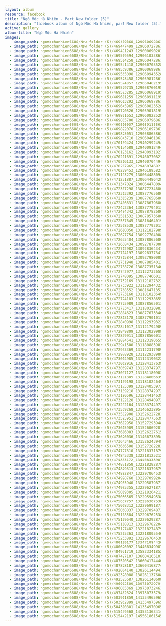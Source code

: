 ```yaml
---
layout: album
resource: facebook
title: "Ngô Mộc Hà Nhiên - Part New folder (5)"
description: "facebook album of Ngô Mộc Hà Nhiên, part New folder (5)."
active: gallery
album-title: "Ngô Mộc Hà Nhiên"
images:
  - image_path: ngomochanhien6688/New folder (5)/469430368_1290606988618426_6262079856150860897_n.jpg
  - image_path: ngomochanhien6688/New folder (5)/469447499_1290607278618397_2992763468235548116_n.jpg
  - image_path: ngomochanhien6688/New folder (5)/469491243_1290006902011768_8259397108008814932_n.jpg
  - image_path: ngomochanhien6688/New folder (5)/469509594_1290610338618091_6711427204452702224_n.jpg
  - image_path: ngomochanhien6688/New folder (5)/469514258_1290604728618652_4952870117808753013_n.jpg
  - image_path: ngomochanhien6688/New folder (5)/469541418_1290607035285088_7010942496658613099_n.jpg
  - image_path: ngomochanhien6688/New folder (5)/469559386_1290006998678425_5141610676172631873_n.jpg
  - image_path: ngomochanhien6688/New folder (5)/469565098_1290609435284848_4912164396247843127_n.jpg
  - image_path: ngomochanhien6688/New folder (5)/469573458_1290598128619312_2801265947144442880_n.jpg
  - image_path: ngomochanhien6688/New folder (5)/469574957_1290604621951996_3872383287429856174_n.jpg
  - image_path: ngomochanhien6688/New folder (5)/469579735_1290587601953698_3555771748579002847_n.jpg
  - image_path: ngomochanhien6688/New folder (5)/469583285_1290606891951769_6418396229061066410_n.jpg
  - image_path: ngomochanhien6688/New folder (5)/469611259_1290609111951547_7373756836977067936_n.jpg
  - image_path: ngomochanhien6688/New folder (5)/469613292_1290606978618427_5158824595924175704_n.jpg
  - image_path: ngomochanhien6688/New folder (5)/469645965_1290608235284968_8670589551553444325_n.jpg
  - image_path: ngomochanhien6688/New folder (5)/469720526_1290590181953440_537871175747829509_n.jpg
  - image_path: ngomochanhien6688/New folder (5)/469801653_1290608225284969_5130976980006855598_n.jpg
  - image_path: ngomochanhien6688/New folder (5)/469805700_1290607968618328_4024647490742539820_n.jpg
  - image_path: ngomochanhien6688/New folder (5)/469816037_1290591188620006_8253125006229523433_n.jpg
  - image_path: ngomochanhien6688/New folder (5)/469822070_1290610978618027_7100694934348475325_n.jpg
  - image_path: ngomochanhien6688/New folder (5)/469823051_1290588658620259_90091450450095687_n.jpg
  - image_path: ngomochanhien6688/New folder (5)/469843710_1290604618618663_187020891702791275_n.jpg
  - image_path: ngomochanhien6688/New folder (5)/470139424_1294029924942799_281419039553756213_n.jpg
  - image_path: ngomochanhien6688/New folder (5)/470174688_1294009124944879_8550025583991999930_n.jpg
  - image_path: ngomochanhien6688/New folder (5)/470193162_1294009318278193_7694439943037492978_n.jpg
  - image_path: ngomochanhien6688/New folder (5)/470211691_1294607708218354_7184862557358924898_n.jpg
  - image_path: ngomochanhien6688/New folder (5)/470216133_1294007044945087_931660007991118373_n.jpg
  - image_path: ngomochanhien6688/New folder (5)/470217965_1294607468218378_216647744390055061_n.jpg
  - image_path: ngomochanhien6688/New folder (5)/470229453_1294618958217229_8095115475263926246_n.jpg
  - image_path: ngomochanhien6688/New folder (5)/471193279_1300644880947970_9141518276055751004_n.jpg
  - image_path: ngomochanhien6688/New folder (5)/471271887_1300644864281305_3416471961681737476_n.jpg
  - image_path: ngomochanhien6688/New folder (5)/471347024_1300644780947980_9166342751141469701_n.jpg
  - image_path: ngomochanhien6688/New folder (5)/472307298_1308772346801890_593367872696068237_n.jpg
  - image_path: ngomochanhien6688/New folder (5)/472313392_1308777656801359_3911441217410758274_n.jpg
  - image_path: ngomochanhien6688/New folder (5)/472315239_1308776586801466_115916007158084182_n.jpg
  - image_path: ngomochanhien6688/New folder (5)/472406631_1308786796800445_3336255911123219256_n.jpg
  - image_path: ngomochanhien6688/New folder (5)/472422364_1308777940134664_5856894349121224183_n.jpg
  - image_path: ngomochanhien6688/New folder (5)/472494342_1308787826800342_2393733288955376036_n.jpg
  - image_path: ngomochanhien6688/New folder (5)/472511532_1308785736800551_1209503153517222023_n.jpg
  - image_path: ngomochanhien6688/New folder (5)/472557645_1308164640195994_1505256889002113454_n.jpg
  - image_path: ngomochanhien6688/New folder (5)/472568538_1308777920134666_3014660342011971675_n.jpg
  - image_path: ngomochanhien6688/New folder (5)/472610050_1311218279890630_4790711791017216043_n.jpg
  - image_path: ngomochanhien6688/New folder (5)/472627754_1309277040084754_963251724653213676_n.jpg
  - image_path: ngomochanhien6688/New folder (5)/472635404_1308788656800259_476814084568169239_n.jpg
  - image_path: ngomochanhien6688/New folder (5)/472638434_1309278770084581_89779425483823573_n.jpg
  - image_path: ngomochanhien6688/New folder (5)/472712982_1309283643417427_7862671876292139188_n.jpg
  - image_path: ngomochanhien6688/New folder (5)/472714197_1309283773417414_6635202611260670432_n.jpg
  - image_path: ngomochanhien6688/New folder (5)/472715844_1309279800084478_2046643742594724328_n.jpg
  - image_path: ngomochanhien6688/New folder (5)/472731948_1308788540133604_7254963408796628576_n.jpg
  - image_path: ngomochanhien6688/New folder (5)/472738726_1308773513468440_5188942449134348969_n.jpg
  - image_path: ngomochanhien6688/New folder (5)/472742977_1311227326556392_3688982120957270995_n.jpg
  - image_path: ngomochanhien6688/New folder (5)/472748095_1308774660134992_8386852888315936207_n.jpg
  - image_path: ngomochanhien6688/New folder (5)/472752169_1311218273223964_6560673292813648850_n.jpg
  - image_path: ngomochanhien6688/New folder (5)/472753922_1311229443222847_1239733007569530217_n.jpg
  - image_path: ngomochanhien6688/New folder (5)/472768552_1308164713529320_1460476503585541344_n.jpg
  - image_path: ngomochanhien6688/New folder (5)/472773160_1311810236498101_380323896214275329_n.jpg
  - image_path: ngomochanhien6688/New folder (5)/472774183_1311229386556186_8437897405199828314_n.jpg
  - image_path: ngomochanhien6688/New folder (5)/472775989_1308785650133893_7592470961160902136_n.jpg
  - image_path: ngomochanhien6688/New folder (5)/472783417_1311803209832137_3670172752798301129_n.jpg
  - image_path: ngomochanhien6688/New folder (5)/472804623_1308776733468118_2521684776998074963_n.jpg
  - image_path: ngomochanhien6688/New folder (5)/472813178_1308779010134557_6876158000984784012_n.jpg
  - image_path: ngomochanhien6688/New folder (5)/472840998_1311229393222852_5667686062188654310_n.jpg
  - image_path: ngomochanhien6688/New folder (5)/472841017_1311217949890663_6038280088032448158_n.jpg
  - image_path: ngomochanhien6688/New folder (5)/472849809_1311230299889428_2949493260164401935_n.jpg
  - image_path: ngomochanhien6688/New folder (5)/472859911_1308785660133892_7060724779891476797_n.jpg
  - image_path: ngomochanhien6688/New folder (5)/472884541_1311231906555934_5740430099769864804_n.jpg
  - image_path: ngomochanhien6688/New folder (5)/472941500_1311808839831574_4679464569390547376_n.jpg
  - image_path: ngomochanhien6688/New folder (5)/472953369_1311223179890140_4456395198652121121_n.jpg
  - image_path: ngomochanhien6688/New folder (5)/472978928_1311229389889519_4179168565489245515_n.jpg
  - image_path: ngomochanhien6688/New folder (5)/473014985_1311231903222601_3533296695825468810_n.jpg
  - image_path: ngomochanhien6688/New folder (5)/473062916_1312841376394987_8611442210880036945_n.jpg
  - image_path: ngomochanhien6688/New folder (5)/473069743_1312837479728710_6001685774257834192_n.jpg
  - image_path: ngomochanhien6688/New folder (5)/473097127_1311811809831277_7427401190228181226_n.jpg
  - image_path: ngomochanhien6688/New folder (5)/473111885_1312848066394318_4824799908417692698_n.jpg
  - image_path: ngomochanhien6688/New folder (5)/473159198_1311810246498100_7298450088851808316_n.jpg
  - image_path: ngomochanhien6688/New folder (5)/473175399_1312840539728404_4760106583831834804_n.jpg
  - image_path: ngomochanhien6688/New folder (5)/473189218_1312837429728715_5597885445956223125_n.jpg
  - image_path: ngomochanhien6688/New folder (5)/473190596_1312844146394710_4461045753866032386_n.jpg
  - image_path: ngomochanhien6688/New folder (5)/473192128_1312849409727517_5673179417790896835_n.jpg
  - image_path: ngomochanhien6688/New folder (5)/473292164_1312837449728713_9109067672492306164_n.jpg
  - image_path: ngomochanhien6688/New folder (5)/473559268_1314662389546219_6532952043960551518_n.jpg
  - image_path: ngomochanhien6688/New folder (5)/473582908_1315262272819564_3579898002580107177_n.jpg
  - image_path: ngomochanhien6688/New folder (5)/473595951_1312847756394349_5901678035787562450_n.jpg
  - image_path: ngomochanhien6688/New folder (5)/473612958_1315272939485164_8253091154453059647_n.jpg
  - image_path: ngomochanhien6688/New folder (5)/473615909_1315260692819722_316669768489594976_n.jpg
  - image_path: ngomochanhien6688/New folder (5)/473616083_1315262276152897_4613095099869855113_n.jpg
  - image_path: ngomochanhien6688/New folder (5)/473626036_1314667389545719_4337184244955938464_n.jpg
  - image_path: ngomochanhien6688/New folder (5)/473643466_1315262439486214_4991284374826563990_n.jpg
  - image_path: ngomochanhien6688/New folder (5)/473666508_1315272822818509_7446460108659432041_n.jpg
  - image_path: ngomochanhien6688/New folder (5)/474727310_1322183718794086_1758158679644831715_n.jpg
  - image_path: ngomochanhien6688/New folder (5)/474845338_1322181252127666_8788394230822941087_n.jpg
  - image_path: ngomochanhien6688/New folder (5)/474853172_1344683389877452_7626976104488308380_n.jpg
  - image_path: ngomochanhien6688/New folder (5)/474871858_1322182828794175_6118746490350533513_n.jpg
  - image_path: ngomochanhien6688/New folder (5)/474879313_1322183798794078_662188894569725489_n.jpg
  - image_path: ngomochanhien6688/New folder (5)/474882847_1322970645382060_8404045241890789691_n.jpg
  - image_path: ngomochanhien6688/New folder (5)/474928760_1322970992048692_79152612663789461_n.jpg
  - image_path: ngomochanhien6688/New folder (5)/474985940_1322958798716578_1017516116493027081_n.jpg
  - image_path: ngomochanhien6688/New folder (5)/474995355_1322962718716186_6373864276071000542_n.jpg
  - image_path: ngomochanhien6688/New folder (5)/475019305_1322182642127527_4815409048470029577_n.jpg
  - image_path: ngomochanhien6688/New folder (5)/475056565_1322959495383175_1007572802526884628_n.jpg
  - image_path: ngomochanhien6688/New folder (5)/475057757_1322963075382817_7495608751392540439_n.jpg
  - image_path: ngomochanhien6688/New folder (5)/475068312_1322969918715466_3823237493341040_n.jpg
  - image_path: ngomochanhien6688/New folder (5)/475068837_1322970948715363_1390644844303087641_n.jpg
  - image_path: ngomochanhien6688/New folder (5)/475108584_1322967625382362_1272829595204922711_n.jpg
  - image_path: ngomochanhien6688/New folder (5)/475109640_1322962928716165_7105148426720330143_n.jpg
  - image_path: ngomochanhien6688/New folder (5)/475118813_1322967822049009_574689451532877537_n.jpg
  - image_path: ngomochanhien6688/New folder (5)/475127482_1322182748794183_2732292841564745769_n.jpg
  - image_path: ngomochanhien6688/New folder (5)/475205363_1322180055461119_1946576209341966702_n.jpg
  - image_path: ngomochanhien6688/New folder (5)/475253892_1322967645382360_4547374201443908404_n.jpg
  - image_path: ngomochanhien6688/New folder (5)/480159177_1334710844208040_7784893558881222191_n.jpg
  - image_path: ngomochanhien6688/New folder (5)/480626092_1344683499877441_4903212896816863432_n.jpg
  - image_path: ngomochanhien6688/New folder (5)/484971719_1358233418522449_969330410479580183_n.jpg
  - image_path: ngomochanhien6688/New folder (5)/487497107_1366041651074959_3281835258459939972_n.jpg
  - image_path: ngomochanhien6688/New folder (5)/487510542_1366041744408283_4734698413620217574_n.jpg
  - image_path: ngomochanhien6688/New folder (5)/487828187_1366041687741622_2217108765684169526_n.jpg
  - image_path: ngomochanhien6688/New folder (5)/492004140_1382611449417979_6886377859898555032_n.jpg
  - image_path: ngomochanhien6688/New folder (5)/492328088_1382611376084653_6000476401101994845_n.jpg
  - image_path: ngomochanhien6688/New folder (5)/492525687_1382611406084650_8472540879299680714_n.jpg
  - image_path: ngomochanhien6688/New folder (5)/496002509_1397307297948394_56531439703791334_n.jpg
  - image_path: ngomochanhien6688/New folder (5)/496005369_1397307324615058_1027489449761252733_n.jpg
  - image_path: ngomochanhien6688/New folder (5)/497462624_1397307357948388_7846245689389085382_n.jpg
  - image_path: ngomochanhien6688/New folder (5)/503911859_1413549659657491_4229794725590869602_n.jpg
  - image_path: ngomochanhien6688/New folder (5)/503962899_1413549759657481_6612171425937457195_n.jpg
  - image_path: ngomochanhien6688/New folder (5)/504310801_1413549709657486_843083001010323303_n.jpg
  - image_path: ngomochanhien6688/New folder (5)/515439568_1435313634147760_4168917410975493464_n.jpg
  - image_path: ngomochanhien6688/New folder (5)/515442197_1455618615450595_8319935896853706998_n.jpg
---
```

